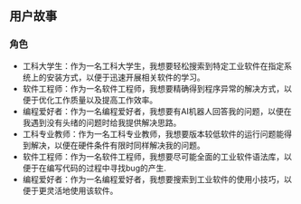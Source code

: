 ## 用户故事
### 角色
- 工科大学生：作为一名工科大学生，我想要轻松搜索到特定工业软件在指定系统上的安装方式，以便于迅速开展相关软件的学习。
- 软件工程师：作为一名软件工程师，我想要精确得到程序异常的解决方式，以便于优化工作质量以及提高工作效率。
- 编程爱好者：作为一名编程爱好者，我想要有AI机器人回答我的问题，以便在我遇到没有头绪的问题时给我提供解决思路。
- 工科专业教师：作为一名工科专业教师，我想要版本较低软件的运行问题能得到解决，以便在硬件条件有限时同样解决我的问题。
- 软件工程师：作为一名软件工程师，我想要尽可能全面的工业软件语法库，以便于在编写代码的过程中寻找bug的产生.
- 编程爱好者：作为一名编程爱好者，我想要搜索到工业软件的使用小技巧，以便于更灵活地使用该软件。